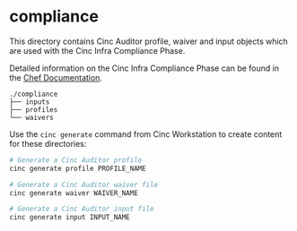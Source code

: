 compliance
===========

This directory contains Cinc Auditor profile, waiver and input objects which are used with the Cinc Infra Compliance Phase.

Detailed information on the Cinc Infra Compliance Phase can be found in the [Chef Documentation](https://docs.chef.io/chef_compliance_phase/).

```plain
./compliance
├── inputs
├── profiles
└── waivers
```

Use the `cinc generate` command from Cinc Workstation to create content for these directories:

```sh
# Generate a Cinc Auditor profile
cinc generate profile PROFILE_NAME

# Generate a Cinc Auditor waiver file
cinc generate waiver WAIVER_NAME

# Generate a Cinc Auditor input file
cinc generate input INPUT_NAME
```
